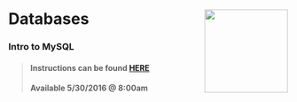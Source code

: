 # Databases <img align="right" src="https://github.com/Learning-Fuze/prototypes_C8/blob/assets/assets/images/logos/LF_LOGO.png?raw=true" width="150">
### Intro to MySQL

>#### Instructions can be found <a href="http://learning-fuze.github.io/prototypes_C8/#/Databases-MySQL-Basics" target="_blank">HERE</a>
>#### Available 5/30/2016 @ 8:00am
